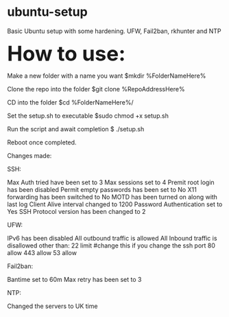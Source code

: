 # ubuntu-setup
Basic Ubuntu setup with some hardening. UFW, Fail2ban, rkhunter and NTP

<b><font size="14">How to use:</b></font>

Make a new folder with a name you want
$mkdir %FolderNameHere%

Clone the repo into the folder
$git clone %RepoAddressHere%

CD into the folder
$cd %FolderNameHere%/

Set the setup.sh to executable
$sudo chmod +x setup.sh

Run the script and await completion
$ ./setup.sh

Reboot once completed.

Changes made:

SSH:

Max Auth tried have been set to 3
Max sessions set to 4
Premit root login has been disabled
Permit empty passwords has been set to No
X11 forwarding has been switched to No
MOTD has been turned on along with last log
Client Alive interval changed to 1200
Password Authentication set to Yes
SSH Protocol version has been changed to 2

UFW:

IPv6 has been disabled
All outbound traffic is allowed
All Inbound traffic is disallowed other than:
22 limit #change this if you change the ssh port
80 allow
443 allow
53 allow

Fail2ban:

Bantime set to 60m
Max retry has been set to 3

NTP:

Changed the servers to UK time
